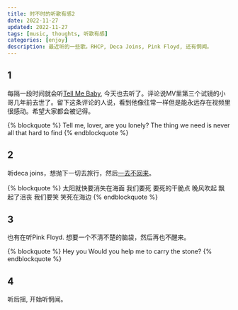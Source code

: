 ```yaml
---
title: 时不时的听歌有感2
date: 2022-11-27
updated: 2022-11-27
tags: [music, thoughts, 听歌有感]
categories: [enjoy]
description: 最近听的一些歌。RHCP, Deca Joins, Pink Floyd, 还有惘闻。
---
```


## 1

每隔一段时间就会听[Tell Me Baby](https://www.youtube.com/watch?v=oDNcL1VP3rY), 今天也去听了。评论说MV里第三个试镜的小哥几年前去世了。留下这条评论的人说，看到他像往常一样但是能永远存在视频里很感动。希望大家都会被记得。

{% blockquote  %}
Tell me, lover, are you lonely?
The thing we need is never all that hard to find
{% endblockquote %}


## 2

听deca joins，想抛下一切去旅行，然后[一去不回来](https://www.youtube.com/watch?v=puPnKgV9I6I)。

{% blockquote  %}
太阳就快要消失在海面
我们要死
要死的干脆点
晚风吹起
飘起了沮丧
我们要笑
笑死在海边
{% endblockquote %}


## 3

也有在听Pink Floyd. 想要一个不清不楚的脑袋，然后再也不醒来。

{% blockquote  %}
Hey you
Would you help me to carry the stone?
{% endblockquote %}

## 4

听后摇, 开始听惘闻。










